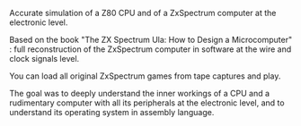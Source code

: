 Accurate simulation of a Z80 CPU and of a ZxSpectrum computer at the electronic level.

Based on the book "The ZX Spectrum Ula: How to Design a Microcomputer" : full reconstruction of the ZxSpectrum computer in software at the wire and clock signals level. 

You can load all original ZxSpectrum games from tape captures and play.

The goal was to deeply understand the inner workings of a CPU and a rudimentary computer with all its peripherals at the electronic level, and to understand its operating system in assembly language.

